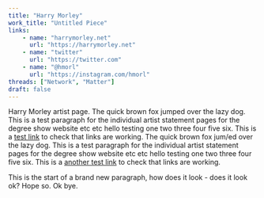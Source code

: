 ```yaml
---
title: "Harry Morley"
work_title: "Untitled Piece"
links:
    - name: "harrymorley.net"
      url: "https://harrymorley.net"
    - name: "twitter"
      url: "https://twitter.com"
    - name: "@hmorl"
      url: "https://instagram.com/hmorl"
threads: ["Network", "Matter"]
draft: false
---
```


Harry Morley artist page. The quick brown fox jumped over the lazy dog. This is a test paragraph for the individual artist statement pages for the degree show website etc etc hello testing one two three four five six. This is a [test link](/) to check that links are working. The quick brown fox jum/ed over the lazy dog. This is a test paragraph for the individual artist statement pages for the degree show website etc etc hello testing one two three four five six. This is a [another test link](https://bbc.co.uk) to check that links are working.

This is the start of a brand new paragraph, how does it look - does it look ok? Hope so. Ok bye.
